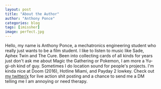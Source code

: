 ```yaml
---
layout: post
title: "About the Author"
author: "Anthony Ponce"
categories: blog
tags: [imissher]
image: perfect.jpg
---
```


Hello, my name is Anthony Ponce, a mechatronics engineering student who really just wants to be a film student. I like to listen to music like Sade, Aphex Twin and The Cure. Been into collecting cards of all kinds for years just don't ask me about Magic the Gathering or Pokemon, I am more a Yu-gi-oh kind of guy. Sometimes I do location sound for people's projects. I'm kinda nice at Doom (2016), Hotline Miami, and Payday 2 lowkey. Check out [my twitter/x](twitter.com/gokusippinlean) for live action shit posting and a chance to send me a DM telling me I am annoying or need therapy.
